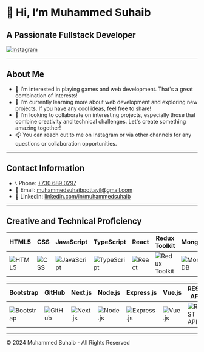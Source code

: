 # 👋 Hi, I’m Muhammed Suhaib

## A Passionate Fullstack Developer

[![Instagram](https://cdn4.iconfinder.com/data/icons/picons-social/57/38-instagram-2-512.png)](https://www.instagram.com/suhaii.bb/)

---

## About Me
- 👀 I’m interested in playing games and web development. That's a great combination of interests!
- 🌱 I’m currently learning more about web development and exploring new projects. If you have any cool ideas, feel free to share!
- 💞 I’m looking to collaborate on interesting projects, especially those that combine creativity and technical challenges. Let's create something amazing together!
- 📫 You can reach out to me on Instagram or via other channels for any questions or collaboration opportunities.

---

## Contact Information
- 📞 Phone: [ +730 689 0297](http://wa.me/09488339232)
- 📧 Email: [muhammedsuhaibpottayil@gmail.com](mailto:muhammedsuhaibpottayil@gmail.com)
- 🔗 LinkedIn: [linkedin.com/in/muhammedsuhaib](https://www.linkedin.com/in/muhammedsuhaib)

---

## Creative and Technical Proficiency

| HTML5 | CSS | JavaScript | TypeScript | React | Redux Toolkit | MongoDB | Tailwind CSS |
|-------|-----|------------|-------------|-------|----------------|---------|--------------|
| ![HTML5](https://skillicons.dev/icons?i=html) | ![CSS](https://skillicons.dev/icons?i=css) | ![JavaScript](https://techstack-generator.vercel.app/js-icon.svg) | ![TypeScript](https://techstack-generator.vercel.app/ts-icon.svg) | ![React](https://techstack-generator.vercel.app/react-icon.svg) | ![Redux Toolkit](https://techstack-generator.vercel.app/redux-icon.svg) | ![MongoDB](https://i.pinimg.com/474x/91/23/7f/91237f1eca767ef74d722ca534f9281a.jpg) | ![Tailwind CSS](https://cdn3d.iconscout.com/3d/free/thumb/free-tailwind-3d-icon-download-in-png-blend-fbx-gltf-file-formats--html-logo-css-framework-customizable-coding-lang-pack-logos-icons-7577995.png?f=webp) |

| Bootstrap | GitHub | Next.js | Node.js | Express.js | Vue.js | REST API | Prettier |
|-----------|--------|---------|---------|------------|-------|----------|----------|
| ![Bootstrap](https://skillicons.dev/icons?i=bootstrap) | ![GitHub](https://techstack-generator.vercel.app/github-icon.svg) | ![Next.js](https://static-00.iconduck.com/assets.00/nextjs-icon-2048x1234-pqycciiu.png) | ![Node.js](https://upload.wikimedia.org/wikipedia/commons/d/d9/Node.js_logo.svg) | ![Express.js](https://www.vectorlogo.zone/logos/expressjs/expressjs-icon.svg) | ![Vue.js](https://cdn3d.iconscout.com/3d/free/thumb/free-vuejs-3d-logo-download-in-png-blend-fbx-gltf-file-formats--vue-company-brand-vol-1-pack-logos-3640297.png?f=webp) | ![REST API](https://techstack-generator.vercel.app/restapi-icon.svg) | ![Prettier](https://techstack-generator.vercel.app/prettier-icon.svg) |

---

© 2024 Muhammed Suhaib - All Rights Reserved
